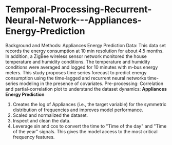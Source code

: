 # Temporal-Processing-Recurrent-Neural-Network---Appliances-Energy-Prediction
Background and Methods:
Appliances Energy Prediction Data: This data set records the energy consumption at 10 min resolution for about 4.5 months. In addition, a ZigBee wireless sensor network monitored the house temperature and humidity conditions. The temperature and humidity conditions were averaged and logged for 10 minutes with m-bus energy meters. This study proposes time series forecast to predict energy consumption using the time-lagged and recurrent neural networks time-series modeling in the presence of covariates.
Pre-processing:
Correlation and partial-correlation plot to understand the dataset dynamics:
**Appliances Energy Prediction**
1. Creates the log of Appliances (i.e., the target variable) for the symmetric distribution of frequencies and improves model performance.
2. Scaled and normalized the dataset.
3. Inspect and clean the data.
4. Leverage sin and cos to convert the time to "Time of the day" and "Time of the year" signals. This gives the model access to the most critical frequency features.

